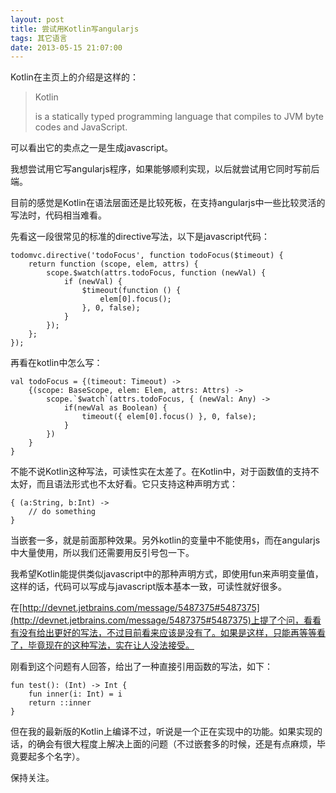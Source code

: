 ```yaml
---
layout: post
title: 尝试用Kotlin写angularjs
tags: 其它语言
date: 2013-05-15 21:07:00
---
```


Kotlin在主页上的介绍是这样的：

> Kotlin
> 
> is a statically typed programming language that compiles to JVM byte codes and JavaScript.

可以看出它的卖点之一是生成javascript。

我想尝试用它写angularjs程序，如果能够顺利实现，以后就尝试用它同时写前后端。

目前的感觉是Kotlin在语法层面还是比较死板，在支持angularjs中一些比较灵活的写法时，代码相当难看。

先看这一段很常见的标准的directive写法，以下是javascript代码：

```
todomvc.directive('todoFocus', function todoFocus($timeout) {
    return function (scope, elem, attrs) {
        scope.$watch(attrs.todoFocus, function (newVal) {
            if (newVal) {
                $timeout(function () {
                    elem[0].focus();
                }, 0, false);
            }
        });
    };
});

```

再看在kotlin中怎么写：

```
val todoFocus = {(timeout: Timeout) ->
    {(scope: BaseScope, elem: Elem, attrs: Attrs) ->
        scope.`$watch`(attrs.todoFocus, { (newVal: Any) ->
            if(newVal as Boolean) {
                timeout({ elem[0].focus() }, 0, false);
            }
        })
    }
}

```

不能不说Kotlin这种写法，可读性实在太差了。在Kotlin中，对于函数值的支持不太好，而且语法形式也不太好看。它只支持这种声明方式：

```
{ (a:String, b:Int) ->
    // do something
}

```

当嵌套一多，就是前面那种效果。另外kotlin的变量中不能使用`$`，而在angularjs中大量使用，所以我们还需要用反引号包一下。

我希望Kotlin能提供类似javascript中的那种声明方式，即使用fun来声明变量值，这样的话，代码可以写成与javascript版本基本一致，可读性就好很多。

在[http://devnet.jetbrains.com/message/5487375#5487375](http://devnet.jetbrains.com/message/5487375#5487375)上提了个问，看看有没有给出更好的写法，不过目前看来应该是没有了。如果是这样，只能再等等看了，毕竟现在的这种写法，实在让人没法接受。

刚看到这个问题有人回答，给出了一种直接引用函数的写法，如下：

    fun test(): (Int) -> Int {
        fun inner(i: Int) = i
        return ::inner
    }

但在我的最新版的Kotlin上编译不过，听说是一个正在实现中的功能。如果实现的话，的确会有很大程度上解决上面的问题（不过嵌套多的时候，还是有点麻烦，毕竟要起多个名字）。

保持关注。
